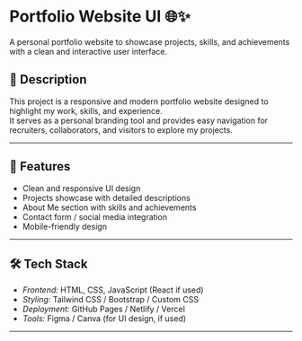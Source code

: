 # Portfolio Website UI 🌐✨  

A personal portfolio website to showcase projects, skills, and achievements with a clean and interactive user interface.  



## 📖 Description  
This project is a responsive and modern portfolio website designed to highlight my work, skills, and experience.  
It serves as a personal branding tool and provides easy navigation for recruiters, collaborators, and visitors to explore my projects.  

---

## 🚀 Features  
- Clean and responsive UI design  
- Projects showcase with detailed descriptions  
- About Me section with skills and achievements  
- Contact form / social media integration  
- Mobile-friendly design  

---

## 🛠 Tech Stack  
- *Frontend:* HTML, CSS, JavaScript (React if used)  
- *Styling:* Tailwind CSS / Bootstrap / Custom CSS  
- *Deployment:* GitHub Pages / Netlify / Vercel  
- *Tools:* Figma / Canva (for UI design, if used)  

---
